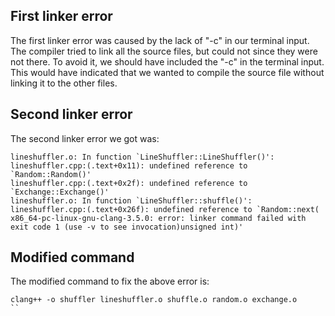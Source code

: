 ## First linker error
The first linker error was caused by the lack of "-c" in our terminal input.
The compiler tried to link all the source files, but could not since they 
were not there.
To avoid it, we should have included the "-c" in the terminal input. This
would have indicated that we wanted to compile the source file without
linking it to the other files.

## Second linker error
The second linker error we got was:
```
lineshuffler.o: In function `LineShuffler::LineShuffler()':
lineshuffler.cpp:(.text+0x11): undefined reference to `Random::Random()'
lineshuffler.cpp:(.text+0x2f): undefined reference to `Exchange::Exchange()'
lineshuffler.o: In function `LineShuffler::shuffle()':
lineshuffler.cpp:(.text+0x26f): undefined reference to `Random::next(
x86_64-pc-linux-gnu-clang-3.5.0: error: linker command failed with exit code 1 (use -v to see invocation)unsigned int)'
```

## Modified command
The modified command to fix the above error is:
```
clang++ -o shuffler lineshuffler.o shuffle.o random.o exchange.o
``